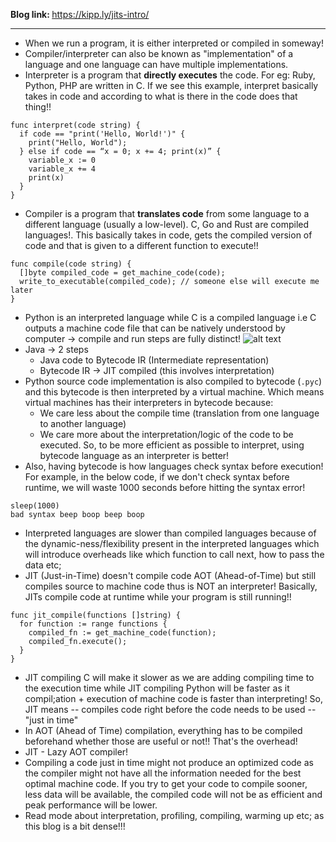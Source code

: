 <b> Blog link: </b> https://kipp.ly/jits-intro/

---
- When we run a program, it is either interpreted or compiled in someway!
- Compiler/interpreter can also be known as "implementation" of a language and one language can have multiple implementations. 
- Interpreter is a program that **directly executes** the code. For eg: Ruby, Python, PHP are written in C. If we see this example, interpret basically takes in code and according to what is there in the code does that thing!!
```
func interpret(code string) {
  if code == "print('Hello, World!')" {
    print("Hello, World");
  } else if code == “x = 0; x += 4; print(x)” {
    variable_x := 0
    variable_x += 4
    print(x)
  }
}
```
- Compiler is a program that **translates code** from some language to a different language (usually a low-level). C, Go and Rust are compiled languages!. This basically takes in code, gets the compiled version of code and that is given to a different function to execute!!
```
func compile(code string) {
  []byte compiled_code = get_machine_code(code);
  write_to_executable(compiled_code); // someone else will execute me later
}
```
- Python is an interpreted language while C is a compiled language i.e C outputs a machine code file that can be natively understood by computer -> compile and run steps are fully distinct!
![alt text](image.png)
- Java -> 2 steps
  - Java code to Bytecode IR (Intermediate representation)
  - Bytecode IR -> JIT compiled (this involves interpretation)
- Python source code implementation is also compiled to bytecode (`.pyc`) and this bytecode is then interpreted by a virtual machine. Which means virtual machines has their interpreters in bytecode because:
  - We care less about the compile time (translation from one language to another language)
  - We care more about the interpretation/logic of the code to be executed. So, to be more efficient as possible to interpret, using bytecode language as an interpreter is better!
- Also, having bytecode is how languages check syntax before execution! For example, in the below code, if we don't check syntax before runtime, we will waste 1000 seconds before hitting the syntax error!
```
sleep(1000)
bad syntax beep boop beep boop
```
- Interpreted languages are slower than compiled languages because of the dynamic-ness/flexibility present in the interpreted languages which will introduce overheads like which function to call next, how to pass the data etc; 
- JIT (Just-in-Time) doesn't compile code AOT (Ahead-of-Time) but still compiles source to machine code thus is NOT an interpreter! Basically, JITs compile code at runtime while your program is still running!!
```
func jit_compile(functions []string) {
  for function := range functions {
    compiled_fn := get_machine_code(function);
    compiled_fn.execute();
  }
}
```
- JIT compiling C will make it slower as we are adding compiling time to the execution time while JIT compiling Python will be faster as it compil;ation + execution of machine code is faster than interpreting! So, JIT means -- compiles code right before the code needs to be used -- "just in time"
- In AOT (Ahead of Time) compilation, everything has to be compiled beforehand whether those are useful or not!! That's the overhead!
- JIT - Lazy AOT compiler!
- Compiling a code just in time might not produce an optimized code as the compiler might not have all the information needed for the best optimal machine code. If you try to get your code to compile sooner, less data will be available, the compiled code will not be as efficient and peak performance will be lower.
- Read mode about interpretation, profiling, compiling, warming up etc; as this blog is a bit dense!!!